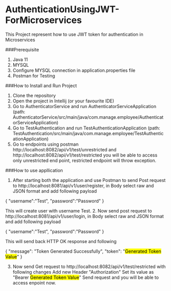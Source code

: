 # AuthenticationUsingJWT-ForMicroservices
This Project represent how to use JWT token for authentication in Microservices

###Prerequisite
1. Java 11 
2. MYSQL
3. Configure MYSQL connection in application.properties file
4. Postman for Testing

###How to Install and Run Project
1. Clone the repository
2. Open the project in Intellij (or your favourite IDE)
3. Go to AuthenticatorService and run AuthenticatorServiceApplication (path: AuthenticatorService/src/main/java/com.manage.employee/AuthenticatorServiceApplication)
4. Go to TestAuthentication and run TestAuthenticationApplication (path: TestAuthentication/src/main/java/com.manage.employee/TestAuthenticationApplication)
5. Go to endpoints using postman http://localhost:8082/api/v1/test/unrestricted and http://localhost:8082/api/v1/test/restricted you will be able to access only unrestricted end point, restricted endpoint will throw exception.

###How to use appllication
1. After starting both the application and use Postman to send Post request to http://localhost:8081/api/v1/user/register, in Body select raw and JSON format and add following payload

{
    "username":"Test",
    "password":"Password"
}

This will create user with username Test.
2. Now send post request to http://localhost:8081/api/v1/user/login, in Body select raw and JSON format and add following payload

{
    "username":"Test",
    "password":"Password"
}

This will send back HTTP OK response and following 

{
    "message": "Token Generated Successfully",
    "token": "<mark style="background-color: #FFFF00">Generated Token Value</mark>"
}

3. Now send Get request to http://localhost:8082/api/v1/test/restricted with following changes
Add new Header "Authorization"
Set its value as "Bearer <mark style="background-color: #FFFF00">Generated Token Value</mark>"
Send request and you will be able to access enpoint now.